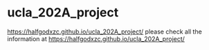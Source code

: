 # ucla_202A_project
https://halfgodxzc.github.io/ucla_202A_project/
please check all the information at
<https://halfgodxzc.github.io/ucla_202A_project/>

